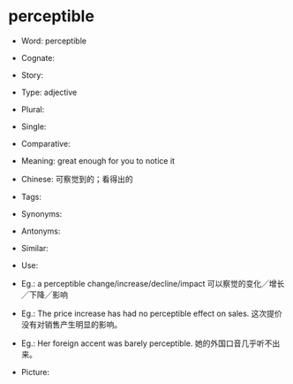 # perceptible

- Word: perceptible
- Cognate: 
- Story: 

- Type: adjective
- Plural: 
- Single: 
- Comparative: 
- Meaning: great enough for you to notice it
- Chinese: 可察觉到的；看得出的
- Tags: 
- Synonyms: 
- Antonyms: 
- Similar: 
- Use: 
- Eg.: a perceptible change/increase/decline/impact 可以察觉的变化╱增长╱下降╱影响
- Eg.: The price increase has had no perceptible effect on sales. 这次提价没有对销售产生明显的影响。
- Eg.: Her foreign accent was barely perceptible. 她的外国口音几乎听不出来。
- Picture: 

